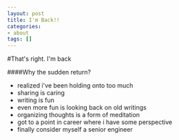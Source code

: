 ```yaml
---
layout: post
title: I'm Back!!
categories:
- about
tags: []
---
```


#That's right. I'm back

####Why the sudden return?

+ realized i've been holding onto too much
+ sharing is caring
+ writing is fun
+ even more fun is looking back on old writings
+ organizing thoughts is a form of meditation
+ got to a point in career where i have some perspective
+ finally consider myself a senior engineer

